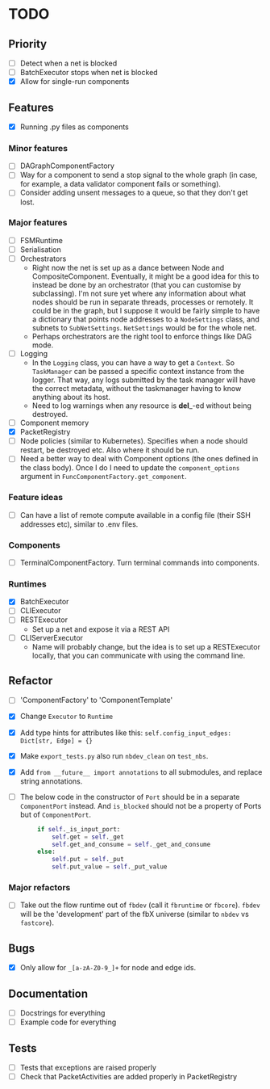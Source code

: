 # TODO

## Priority

- [ ] Detect when a net is blocked
- [ ] BatchExecutor stops when net is blocked
- [x] Allow for single-run components

## Features

- [x] Running .py files as components

### Minor features

- [ ] DAGraphComponentFactory
- [ ] Way for a component to send a stop signal to the whole graph (in case, for example, a data validator component fails or something).
- [ ] Consider adding unsent messages to a queue, so that they don't get lost.

### Major features

- [ ] FSMRuntime
- [ ] Serialisation
- [ ] Orchestrators
  - Right now the net is set up as a dance between Node and CompositeComponent. Eventually, it might be a good idea for this to instead be done by an orchestrator (that you can customise by subclassing). I'm not sure yet where any information about what nodes should be run in separate threads, processes or remotely. It could be in the graph, but I suppose it would be fairly simple to have a dictionary that points node addresses to a `NodeSettings` class, and subnets to `SubNetSettings`. `NetSettings` would be for the whole net.
  - Perhaps orchestrators are the right tool to enforce things like DAG mode.
- [ ] Logging
  - In the `Logging` class, you can have a way to get a `Context`. So `TaskManager` can be passed a specific context instance from the logger. That way,
  any logs submitted by the task manager will have the correct metadata, without the taskmanager having to know anything about its host.
  - Need to log warnings when any resource is __del___-ed without being destroyed.
- [ ] Component memory
- [x] PacketRegistry
- [ ] Node policies (similar to Kubernetes). Specifies when a node should restart, be destroyed etc. Also where it should be run.
- [ ] Need a better way to deal with Component options (the ones defined in the class body). Once I do I need to update the `component_options` argument in `FuncComponentFactory.get_component`.

### Feature ideas

- [ ] Can have a list of remote compute available in a config file (their SSH addresses etc), similar to .env files.

### Components

- [ ] TerminalComponentFactory. Turn terminal commands into components.

### Runtimes

- [X] BatchExecutor
- [ ] CLIExecutor
- [ ] RESTExecutor
  - Set up a net and expose it via a REST API
- [ ] CLIServerExecutor
  - Name will probably change, but the idea is to set up a RESTExecutor locally, that you can communicate with using the command line.

## Refactor

- [ ] 'ComponentFactory' to 'ComponentTemplate'
- [x] Change `Executor` to `Runtime`
- [x] Add type hints for attributes like this: `self.config_input_edges: Dict[str, Edge] = {}`
- [x] Make `export_tests.py` also run `nbdev_clean` on `test_nbs`.
- [x] Add `from __future__ import annotations` to all submodules, and replace string annotations.

- [ ] The below code in the constructor of `Port` should be in a separate `ComponentPort` instead. And `is_blocked` should not be a property of Ports but of `ComponentPort`.
```python
        if self._is_input_port:
            self.get = self._get
            self.get_and_consume = self._get_and_consume
        else:
            self.put = self._put
            self.put_value = self._put_value
```

### Major refactors

- [ ] Take out the flow runtime out of `fbdev` (call it `fbruntime` or `fbcore`). `fbdev` will be the 'development' part of the fbX universe (similar to `nbdev` vs `fastcore`).

## Bugs

- [x] Only allow for `_[a-zA-Z0-9_]+` for node and edge ids.

## Documentation

- [ ] Docstrings for everything
- [ ] Example code for everything

## Tests

- [ ] Tests that exceptions are raised properly
- [ ] Check that PacketActivities are added properly in PacketRegistry